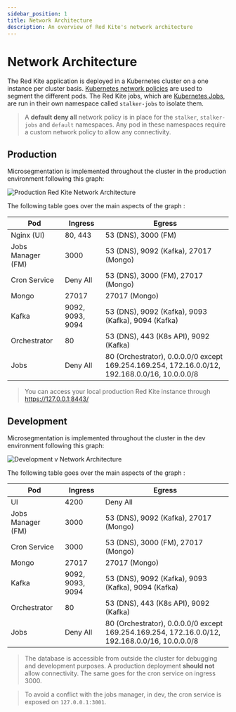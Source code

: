 ```yaml
---
sidebar_position: 1
title: Network Architecture
description: An overview of Red Kite's network architecture
---
```


# Network Architecture

The Red Kite application is deployed in a Kubernetes cluster on a one instance per cluster basis.
[Kubernetes network policies](https://kubernetes.io/docs/concepts/services-networking/network-policies/) are used to segment the different
pods. The Red Kite jobs, which are [Kubernetes Jobs](https://kubernetes.io/docs/concepts/workloads/controllers/job/), are run in their own
namespace called `stalker-jobs` to isolate them.

> A **default deny all** network policy is in place for the `stalker`, `stalker-jobs` and `default` namespaces. Any pod in these namespaces
> require a custom network policy to allow any connectivity.

## Production

Microsegmentation is implemented throughout the cluster in the production environment following this graph:

![Production Red Kite Network Architecture](/img/prod_network_architecture.png)

The following table goes over the main aspects of the graph :

| Pod               | Ingress          | Egress                                                                                         |
| ----------------- | ---------------- | ---------------------------------------------------------------------------------------------- |
| Nginx (UI)        | 80, 443          | 53 (DNS), 3000 (FM)                                                                            |
| Jobs Manager (FM) | 3000             | 53 (DNS), 9092 (Kafka), 27017 (Mongo)                                                          |
| Cron Service      | Deny All         | 53 (DNS), 3000 (FM), 27017 (Mongo)                                                             |
| Mongo             | 27017            | 27017 (Mongo)                                                                                  |
| Kafka             | 9092, 9093, 9094 | 53 (DNS), 9092 (Kafka), 9093 (Kafka), 9094 (Kafka)                                             |
| Orchestrator      | 80               | 53 (DNS), 443 (K8s API), 9092 (Kafka)                                                          |
| Jobs              | Deny All         | 80 (Orchestrator), 0.0.0.0/0 except 169.254.169.254, 172.16.0.0/12, 192.168.0.0/16, 10.0.0.0/8 |

> You can access your local production Red Kite instance through https://127.0.0.1:8443/

## Development

Microsegmentation is implemented throughout the cluster in the dev environment following this graph:

![Development v Network Architecture](/img/red_kite_dev_arch.drawio.png)

The following table goes over the main aspects of the graph :

| Pod               | Ingress          | Egress                                                                                         |
| ----------------- | ---------------- | ---------------------------------------------------------------------------------------------- |
| UI                | 4200             | Deny All                                                                                       |
| Jobs Manager (FM) | 3000             | 53 (DNS), 9092 (Kafka), 27017 (Mongo)                                                          |
| Cron Service      | 3000             | 53 (DNS), 3000 (FM), 27017 (Mongo)                                                             |
| Mongo             | 27017            | 27017 (Mongo)                                                                                  |
| Kafka             | 9092, 9093, 9094 | 53 (DNS), 9092 (Kafka), 9093 (Kafka), 9094 (Kafka)                                             |
| Orchestrator      | 80               | 53 (DNS), 443 (K8s API), 9092 (Kafka)                                                          |
| Jobs              | Deny All         | 80 (Orchestrator), 0.0.0.0/0 except 169.254.169.254, 172.16.0.0/12, 192.168.0.0/16, 10.0.0.0/8 |

> The database is accessible from outside the cluster for debugging and development purposes. A production deployment **should not** allow
> connectivity. The same goes for the cron service on ingress 3000.

> To avoid a conflict with the jobs manager, in dev, the cron service is exposed on `127.0.0.1:3001`.